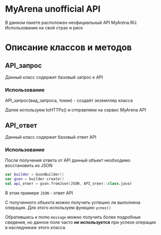 # MyArena unofficial API

В данном пакете расположен неофициальный API MyArena.RU. Использование на свой страх и риск

# Описание классов и методов

## API_запрос

Данный класс содержит базовый запрос к API

### Использование

API_запрос(вид_запроса, токен) - создаёт экземпляр класса

Далее используем toHTTPs() и отправляем на сервис MyArena API

## API_ответ

Данный класс содержит базовый ответ API

### Использование

После получения ответа от API данный объект необходимо восстановить из JSON

```kotlin
var builder = GsonBuilder()
var gson = builder.create()
val api_ответ = gson.fromJson(JSON, API_ответ::class.java)
```
В этом примере `JSON` - ответ API

С полученного объекта можно получить успешно ли выполнена операция. Для этого используем функцию `успех()`

Обратившись к полю `message` можно получить более подробные сведения, но данное поле часто **не используется** при успехе операции в наследникаж этого класса.

